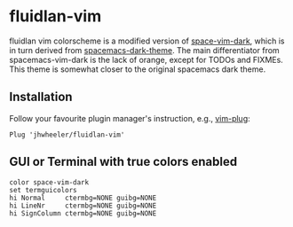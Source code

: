 fluidlan-vim
==============

fluidlan vim colorscheme is a modified version of [space-vim-dark](https://github.com/liuchengxu/space-vim-dark), which is in turn derived from [spacemacs-dark-theme](https://github.com/nashamri/spacemacs-theme). The main differentiator from spacemacs-vim-dark is the lack of orange, except for TODOs and FIXMEs. This theme is somewhat closer to the original spacemacs dark theme.

## Installation

Follow your favourite plugin manager's instruction, e.g., [vim-plug](https://github.com/junegunn/vim-plug):

```vim
Plug 'jhwheeler/fluidlan-vim'
```

## GUI or Terminal with true colors enabled

```vim
color space-vim-dark
set termguicolors
hi Normal     ctermbg=NONE guibg=NONE
hi LineNr     ctermbg=NONE guibg=NONE
hi SignColumn ctermbg=NONE guibg=NONE
```
